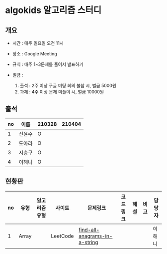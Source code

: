# algokids 알고리즘 스터디


## 개요 

- 시간 : 매주 일요일 오전 11시

- 장소 : Google Meeting

- 규칙 : 매주 1~3문제를 풀어서 발표하기

- 벌금 :
  1. 출석 : 2주 이상 구글 미팅 회의 불참 시, 벌금 5000원
  2. 과제 : 4주 이상 문제 미풀이 시, 벌금 10000원 


## 출석

|no|이름|210328 |210404|
|--|----|---|---|
|1|신윤수|O||
|2|도아라|O||
|3|지승구|O||
|4|이해니|O||

## 현황판
|no|유형|알고리즘 유형|사이트|문제링크|코드링크|해설|비고|담당자|
|--|----|------|------|--------|--------|--------|------|------|
|1|Array| |LeetCode|[find-all-anagrams-in-a-string](https://leetcode.com/problems/find-all-anagrams-in-a-string/)|[]()|[]()| |이해니|
